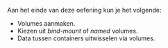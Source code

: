 Aan het einde van deze oefening kun je het volgende:

* Volumes aanmaken.
* Kiezen uit *bind-mount* of *named* volumes.
* Data tussen containers uitwisselen via volumes.
